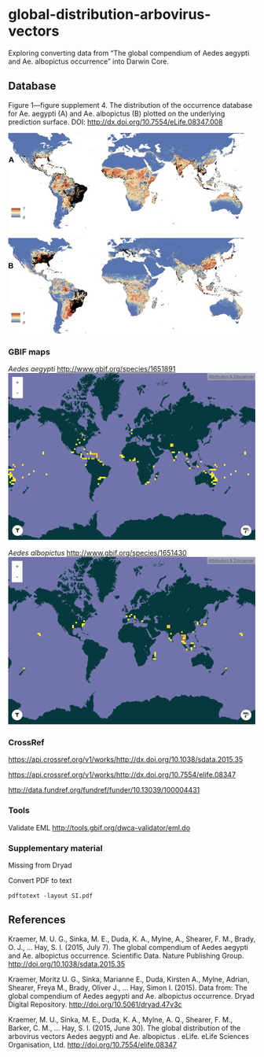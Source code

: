 # global-distribution-arbovirus-vectors

Exploring converting data from “The global compendium of Aedes aegypti and Ae. albopictus occurrence” into Darwin Core.

## Database

Figure 1—figure supplement 4.
The distribution of the occurrence database for Ae. aegypti (A) and Ae. albopictus (B) plotted on the underlying prediction surface.
DOI: http://dx.doi.org/10.7554/eLife.08347.008

![Map](https://github.com/rdmpage/global-distribution-arbovirus-vectors/raw/master/docs/elife-08347-fig1-figsupp4-v3-480w.jpg)


### GBIF maps

_Aedes aegypti_ http://www.gbif.org/species/1651891
![Map](https://github.com/rdmpage/global-distribution-arbovirus-vectors/raw/master/docs/1651891.png)

_Aedes albopictus_ http://www.gbif.org/species/1651430
![Map](https://github.com/rdmpage/global-distribution-arbovirus-vectors/raw/master/docs/1651430.png)

### CrossRef

https://api.crossref.org/v1/works/http://dx.doi.org/10.1038/sdata.2015.35

https://api.crossref.org/v1/works/http://dx.doi.org/10.7554/elife.08347

http://data.fundref.org/fundref/funder/10.13039/100004431

### Tools

Validate EML http://tools.gbif.org/dwca-validator/eml.do

### Supplementary material

Missing from Dryad

Convert PDF to text
```
pdftotext -layout SI.pdf 
```

## References

Kraemer, M. U. G., Sinka, M. E., Duda, K. A., Mylne, A., Shearer, F. M., Brady, O. J., … Hay, S. I. (2015, July 7). The global compendium of Aedes aegypti and Ae. albopictus occurrence. Scientific Data. Nature Publishing Group. http://doi.org/10.1038/sdata.2015.35

Kraemer, Moritz U. G., Sinka, Marianne E., Duda, Kirsten A., Mylne, Adrian, Shearer, Freya M., Brady, Oliver J., … Hay, Simon I. (2015). Data from: The global compendium of Aedes aegypti and Ae. albopictus occurrence. Dryad Digital Repository. http://doi.org/10.5061/dryad.47v3c

Kraemer, M. U., Sinka, M. E., Duda, K. A., Mylne, A. Q., Shearer, F. M., Barker, C. M., … Hay, S. I. (2015, June 30). The global distribution of the arbovirus vectors Aedes aegypti and Ae. albopictus . eLife. eLife Sciences Organisation, Ltd. http://doi.org/10.7554/elife.08347